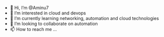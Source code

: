 - 👋 Hi, I’m @Aminu7
- 👀 I’m interested in cloud and devops
- 🌱 I’m currently learning networking, automation and cloud technologies
- 💞️ I’m looking to collaborate on automation
- 📫 How to reach me ...

<!---
Aminu7/Aminu7 is a ✨ special ✨ repository because its `README.md` (this file) appears on your GitHub profile.
You can click the Preview link to take a look at your changes.
--->
